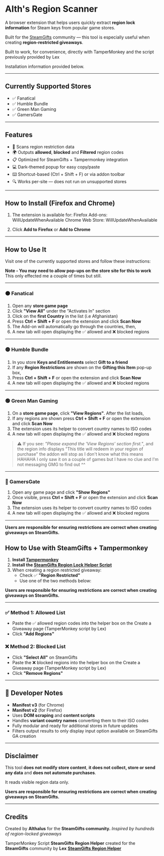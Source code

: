 #  Alth's Region Scanner

A browser extension that helps users quickly extract **region lock information** for Steam keys from popular game stores.

Built for the [SteamGifts](https://www.steamgifts.com/) community — this tool is especially useful when creating **region-restricted giveaways**.

Built to work, for convenience, directly with TamperMonkey and the script previously provided by Lex

Installation information provided below.

---

##  Currently Supported Stores

- ✅ Fanatical
- ✅ Humble Bundle
- ✅ Green Man Gaming
- ✅ GamersGate

---

##  Features

- 🧩 Scans region restriction data
- 🌍 Outputs **allowed**, **blocked** and **Filtered** region codes
- 📋 Optimized for SteamGifts + Tampermonkey integration
- 💻 Dark-themed popup for easy copy/paste
- ⌨️ Shortcut-based (Ctrl + Shift + F) or via addon toolbar
- 🔍 Works per-site — does not run on unsupported stores

---

##  How to Install (Firefox and Chrome)

1. The extension is available for:
	Firefox Add-ons:  WillUpdateWhenAvailable
	Chrome Web Store: WillUpdateWhenAvailable
	
2. Click **Add to Firefox** or **Add to Chrome**

---

##  How to Use It

Visit one of the currently supported stores and follow these instructions:

**Note - You may need to allow pop-ups on the store site for this to work**
This only effected me a couple of times but still.

---

### 🟠 Fanatical

1. Open any **store game page**
2. Click **"View All"** under the "Activates In" section
3. Click on the **first Country** in the list (i.e Afghanistan)
4. Press **Ctrl + Shift + F** or open the extension and click **Scan Now**
5. The Add-on will automatically go through the countries, then,
6. A new tab will open displaying the ✅ allowed and ❌ blocked regions

---

### 🟡 Humble Bundle

1. In you store **Keys and Entitlements** select **Gift to a friend**
2. If any **Region Restrictions** are shown on the **Gifting this Item** pop-up box,
3. Press **Ctrl + Shift + F** or open the extension and click **Scan Now**
4. A new tab will open displaying the ✅ allowed and ❌ blocked regions

---

### 🟢 Green Man Gaming

1. On a **store game page**, click **"View Regions"**. After the list loads,
2. If any regions are shown press **Ctrl + Shift + F** or open the extension and click **Scan Now**
3. The extension uses its helper to convert country names to ISO codes
4. A new tab will open displaying the ✅ allowed and ❌ blocked regions

> ⚠️ If you see: _"Please expand the 'View Regions' section first."_, and the region info displays "This title will redeem in your region of purchase"
the addon will stop as I don't know what this means HAHAHA I only saw it on a couple of games but I have no clue and I'm not messaging GMG to find out ^^

---

### 🔵 GamersGate

1. Open any game page and click **"Show Regions"**
2. Once visible, press **Ctrl + Shift + F** or open the extension and click **Scan Now**
3. The extension uses its helper to convert country names to ISO codes
4. A new tab will open displaying the ✅ allowed and ❌ blocked regions

---

**Users are responsible for ensuring restrictions are correct when creating giveaways on SteamGifts.**
##     How to Use with SteamGifts + Tampermonkey

1. **Install [Tampermonkey](https://www.tampermonkey.net/)**
2. **Install the [SteamGifts Region Lock Helper Script](https://greasyfork.org/en/scripts/520676-steamgifts-region-helper)**
3. When creating a region restricted giveaway:
   - Check ✅ **"Region Restricted"**
   - Use one of the two methods below:

**Users are responsible for ensuring restrictions are correct when creating giveaways on SteamGifts.**

---

### ✅ Method 1: Allowed List
- Paste the ✅ allowed region codes into the helper box on the Create a Giveaway page (TamperMonkey script by Lex)
- Click **"Add Regions"**

### ❌ Method 2: Blocked List
- Click **"Select All"** on SteamGifts
- Paste the ❌ blocked regions into the helper box on the Create a Giveaway page (TamperMonkey script by Lex)
- Click **"Remove Regions"**

---

## 🔧 Developer Notes

- **Manifest v3** (for Chrome)
- **Manifest v2** (for Firefox)
- Uses **DOM scraping** and **content scripts**
- Handles **variant country names** converting them to their ISO codes
- Fully modular and ready for additional stores in future updates
- Filters output results to only display input option available on SteamGifts GA creation


---

##  Disclaimer

This tool **does not modify store content**, **it does not collect, store or send any data** and **does not automate purchases**.

It reads visible region data only. 

**Users are responsible for ensuring restrictions are correct when creating giveaways on SteamGifts.**

---

##  Credits

Created by **Althalus** for the **SteamGifts community.**
*Inspired by hundreds of region-locked giveaways*

TamperMonkey Script **SteamGifts Region Helper** created for the **SteamGifts** community by **Lex**
**[SteamGifts Region Helper](https://www.steamgifts.com/discussion/0cMuP/steamgifts-region-helper)**
